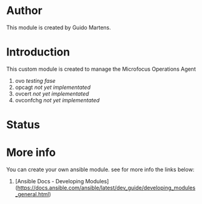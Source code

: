 # Author
This module is created by Guido Martens.

# Introduction
This custom module is created to manage the Microfocus Operations Agent
1. ovo *testing fase*
2. opcagt *not yet implementated*
3. ovcert *not yet implementated*
4. ovconfchg *not yet implementated*

# Status

# More info
You can create your own ansible module. see for more info the links below:
1. [Ansible Docs - Developing Modules] (https://docs.ansible.com/ansible/latest/dev_guide/developing_modules_general.html)